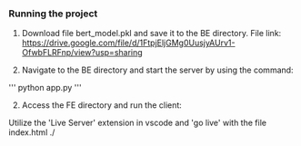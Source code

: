 ### Running the project

1. Download file bert_model.pkl and save it to the BE directory.
File link: https://drive.google.com/file/d/1FtpjEljGMg0UusjyAUrv1-OfwbFLRFnp/view?usp=sharing

1. Navigate to the BE directory and start the server by using the command:

'''
python app.py
'''

2. Access the FE directory and run the client:


Utilize the 'Live Server' extension in vscode and 'go live' with the file index.html ./
